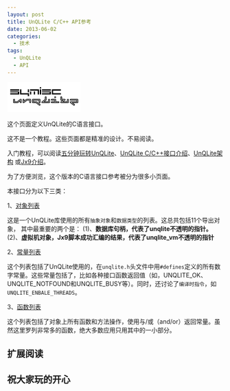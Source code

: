```yaml
---
layout: post
title: UnQLite C/C++ API参考
date: 2013-06-02
categories:
  - 技术
tags:
  - UnQLite
  - API
---
```

![UnQLite](/img/logo.jpg)

这个页面定义UnQLite的C语言接口。

这不是一个教程。这些页面都是精准的设计。不易阅读。

入门教程，可以阅读[五分钟玩转UnQLite](/2013/05/26/c-programming-guide/index.html)、[UnQLite C/C++接口介绍](http://unqlite.org/api_intro.html)、[UnQLite架构](http://unqlite.org/arch.html) 或[Jx9介绍](http://unqlite.org/jx9.html)。

为了方便浏览，这个版本的C语言接口参考被分为很多小页面。

本接口分为以下三类：

1、[对象列表](http://unqlite.org/c_api_object.html)

这是一个UnQLite库使用的所有`抽象对象`和`数据类型`的列表。这总共包括11个导出对象，	其中最重要的两个是：
(1)、__数据库句柄，代表了unqlite不透明的指针。__
(2)、__虚拟机对象，Jx9脚本成功汇编的结果，代表了unqlite_vm不透明的指针__

2、[常量列表](http://unqlite.org/c_api_const.html)

这个列表包括了UnQLite使用的，在`unqlite.h`头文件中用`#defines`定义的所有数字常量。这些常量包括了，比如各种接口函数返回值（如，UNQLITE\_OK、UNQLITE\_NOTFOUND和UNQLITE\_BUSY等）。同时，还讨论了`编译时指令`，如`UNQLITE_ENBALE_THREADS`。

3、[函数列表](http://unqlite.org/c_api_func.html)

这个列表包括了对象上所有函数和方法操作，使用与/或（and/or）返回常量。虽然这里罗列非常多的函数，绝大多数应用只用其中的一小部分。

## 扩展阅读


## 祝大家玩的开心

